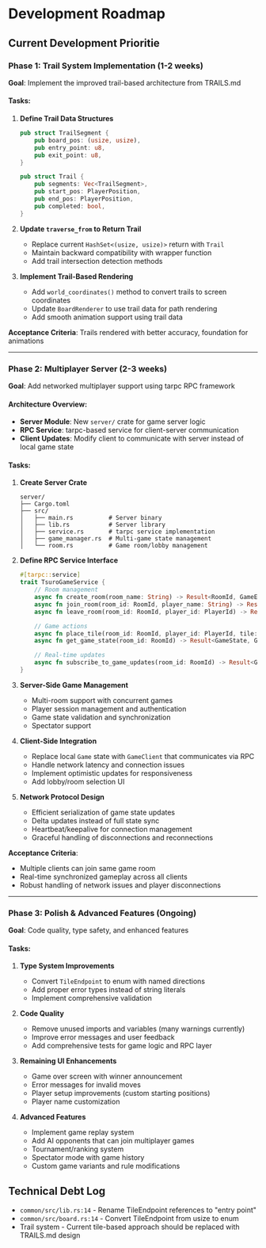 # Development Roadmap

## Current Development Prioritie

### **Phase 1: Trail System Implementation** (1-2 weeks)
**Goal**: Implement the improved trail-based architecture from TRAILS.md

#### Tasks:
1. **Define Trail Data Structures**
   ```rust
   pub struct TrailSegment {
       pub board_pos: (usize, usize),
       pub entry_point: u8,
       pub exit_point: u8,
   }

   pub struct Trail {
       pub segments: Vec<TrailSegment>,
       pub start_pos: PlayerPosition,
       pub end_pos: PlayerPosition,
       pub completed: bool,
   }
   ```

2. **Update `traverse_from` to Return Trail**
   - Replace current `HashSet<(usize, usize)>` return with `Trail`
   - Maintain backward compatibility with wrapper function
   - Add trail intersection detection methods

3. **Implement Trail-Based Rendering**
   - Add `world_coordinates()` method to convert trails to screen coordinates
   - Update `BoardRenderer` to use trail data for path rendering
   - Add smooth animation support using trail data

**Acceptance Criteria**: Trails rendered with better accuracy, foundation for animations

---

### **Phase 2: Multiplayer Server** (2-3 weeks)
**Goal**: Add networked multiplayer support using tarpc RPC framework

#### Architecture Overview:
- **Server Module**: New `server/` crate for game server logic
- **RPC Service**: tarpc-based service for client-server communication
- **Client Updates**: Modify client to communicate with server instead of local game state

#### Tasks:
1. **Create Server Crate**
   ```
   server/
   ├── Cargo.toml
   ├── src/
   │   ├── main.rs          # Server binary
   │   ├── lib.rs           # Server library
   │   ├── service.rs       # tarpc service implementation
   │   ├── game_manager.rs  # Multi-game state management
   │   └── room.rs          # Game room/lobby management
   ```

2. **Define RPC Service Interface**
   ```rust
   #[tarpc::service]
   trait TsuroGameService {
       // Room management
       async fn create_room(room_name: String) -> Result<RoomId, GameError>;
       async fn join_room(room_id: RoomId, player_name: String) -> Result<PlayerId, GameError>;
       async fn leave_room(room_id: RoomId, player_id: PlayerId) -> Result<(), GameError>;

       // Game actions
       async fn place_tile(room_id: RoomId, player_id: PlayerId, tile: Tile, cell: CellCoord) -> Result<GameState, GameError>;
       async fn get_game_state(room_id: RoomId) -> Result<GameState, GameError>;

       // Real-time updates
       async fn subscribe_to_game_updates(room_id: RoomId) -> Result<GameUpdateStream, GameError>;
   }
   ```

3. **Server-Side Game Management**
   - Multi-room support with concurrent games
   - Player session management and authentication
   - Game state validation and synchronization
   - Spectator support

4. **Client-Side Integration**
   - Replace local `Game` state with `GameClient` that communicates via RPC
   - Handle network latency and connection issues
   - Implement optimistic updates for responsiveness
   - Add lobby/room selection UI

5. **Network Protocol Design**
   - Efficient serialization of game state updates
   - Delta updates instead of full state sync
   - Heartbeat/keepalive for connection management
   - Graceful handling of disconnections and reconnections

**Acceptance Criteria**:
- Multiple clients can join same game room
- Real-time synchronized gameplay across all clients
- Robust handling of network issues and player disconnections

---

### **Phase 3: Polish & Advanced Features** (Ongoing)
**Goal**: Code quality, type safety, and enhanced features

#### Tasks:
1. **Type System Improvements**
   - Convert `TileEndpoint` to enum with named directions
   - Add proper error types instead of string literals
   - Implement comprehensive validation

2. **Code Quality**
   - Remove unused imports and variables (many warnings currently)
   - Improve error messages and user feedback
   - Add comprehensive tests for game logic and RPC layer

3. **Remaining UI Enhancements**
   - Game over screen with winner announcement
   - Error messages for invalid moves
   - Player setup improvements (custom starting positions)
   - Player name customization

4. **Advanced Features**
   - Implement game replay system
   - Add AI opponents that can join multiplayer games
   - Tournament/ranking system
   - Spectator mode with game history
   - Custom game variants and rule modifications


## Technical Debt Log

- `common/src/lib.rs:14` - Rename TileEndpoint references to "entry point"
- `common/src/board.rs:14` - Convert TileEndpoint from usize to enum
- Trail system - Current tile-based approach should be replaced with TRAILS.md design
